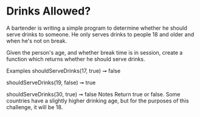 # Drinks Allowed?

A bartender is writing a simple program to determine whether he should serve drinks to someone. He only serves drinks to people 18 and older and when he's not on break.

Given the person's age, and whether break time is in session, create a function which returns whether he should serve drinks.

Examples
shouldServeDrinks(17, true) ➞ false

shouldServeDrinks(19, false) ➞ true

shouldServeDrinks(30, true) ➞ false
Notes
Return true or false.
Some countries have a slightly higher drinking age, but for the purposes of this challenge, it will be 18.
